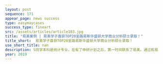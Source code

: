 ```yaml
---
layout: post
sequence: 171
appear_page: news success
type: easymaycases
success_type: fineart
src: /assets/articles/article183.jpg
title: "易美案例 | 易美学子喜获TOP20圣路易斯华盛顿大学商业分析硕士录取！"
title_short:  易美学子喜获TOP20圣路易斯华盛顿大学商业分析硕士录取！
use_short_title: nan
description: S同学本科是统计专业，在有了申研计划之后，第一时间联系了易美。通过和易美的老师进行多次的沟通，发现S同学对于数学非常热爱，从小就善于分析，有很强的逻辑推理能力并且对数字很敏感。由于自己的专业和兴趣，本科期间也接触了相关的编程语言，了解了SQL等方面的知识。在进行了深入的评估后，易美团队的老师针对S同学的具体情况，制定了数套选校方案，其中详细分析了每个学校和优势专业。在经过仔细的考量之后，终于选定了以商业分析作为自己的申请专业，并把TOP30的学校，定为了自己的努力目标。
year: 2019
---
```


